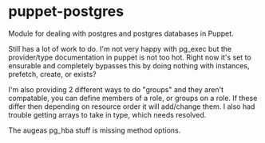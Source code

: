 puppet-postgres
===============

Module for dealing with postgres and postgres databases in Puppet.

Still has a lot of work to do.  I'm not very happy with pg_exec but
the provider/type documentation in puppet is not too hot.  Right now it's set to
ensurable and completely bypasses this by doing nothing with instances, prefetch,
create, or exists?

I'm also providing 2 different ways to do "groups" and they aren't compatable, you can define
members of a role, or groups on a role.  If these differ then depending on resource order it will
add/change them.  I also had trouble getting arrays to take in type, which needs resolved.

The augeas pg_hba stuff is missing method options.
